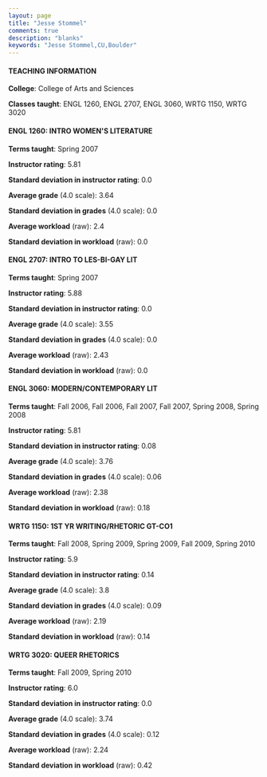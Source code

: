 ```yaml
---
layout: page
title: "Jesse Stommel" 
comments: true
description: "blanks"
keywords: "Jesse Stommel,CU,Boulder"
---
```

<head>
<script src="https://ajax.googleapis.com/ajax/libs/jquery/2.1.3/jquery.min.js"></script>
<script src="https://dl.dropboxusercontent.com/s/pc42nxpaw1ea4o9/highcharts.js?dl=0"></script>
<!-- <script src="../assets/js/highcharts.js"></script> -->
<style type="text/css">@font-face {
	font-family: "Bebas Neue";
	src: url(https://www.filehosting.org/file/details/544349/BebasNeue Regular.otf) format("opentype");
	}
	h1.Bebas { 
		font-family: "Bebas Neue", Verdana, Tahoma;
	}
</style>
</head>
	   
#### TEACHING INFORMATION

**College**: College of Arts and Sciences

**Classes taught**: ENGL 1260, ENGL 2707, ENGL 3060, WRTG 1150, WRTG 3020

#### ENGL 1260: INTRO WOMEN'S LITERATURE

**Terms taught**: Spring 2007

**Instructor rating**: 5.81

**Standard deviation in instructor rating**: 0.0

**Average grade** (4.0 scale): 3.64

**Standard deviation in grades** (4.0 scale): 0.0

**Average workload** (raw): 2.4

**Standard deviation in workload** (raw): 0.0

#### ENGL 2707: INTRO TO LES-BI-GAY LIT

**Terms taught**: Spring 2007

**Instructor rating**: 5.88

**Standard deviation in instructor rating**: 0.0

**Average grade** (4.0 scale): 3.55

**Standard deviation in grades** (4.0 scale): 0.0

**Average workload** (raw): 2.43

**Standard deviation in workload** (raw): 0.0

#### ENGL 3060: MODERN/CONTEMPORARY LIT

**Terms taught**: Fall 2006, Fall 2006, Fall 2007, Fall 2007, Spring 2008, Spring 2008

**Instructor rating**: 5.81

**Standard deviation in instructor rating**: 0.08

**Average grade** (4.0 scale): 3.76

**Standard deviation in grades** (4.0 scale): 0.06

**Average workload** (raw): 2.38

**Standard deviation in workload** (raw): 0.18

#### WRTG 1150: 1ST YR WRITING/RHETORIC GT-CO1

**Terms taught**: Fall 2008, Spring 2009, Spring 2009, Fall 2009, Spring 2010

**Instructor rating**: 5.9

**Standard deviation in instructor rating**: 0.14

**Average grade** (4.0 scale): 3.8

**Standard deviation in grades** (4.0 scale): 0.09

**Average workload** (raw): 2.19

**Standard deviation in workload** (raw): 0.14

#### WRTG 3020: QUEER RHETORICS

**Terms taught**: Fall 2009, Spring 2010

**Instructor rating**: 6.0

**Standard deviation in instructor rating**: 0.0

**Average grade** (4.0 scale): 3.74

**Standard deviation in grades** (4.0 scale): 0.12

**Average workload** (raw): 2.24

**Standard deviation in workload** (raw): 0.42

